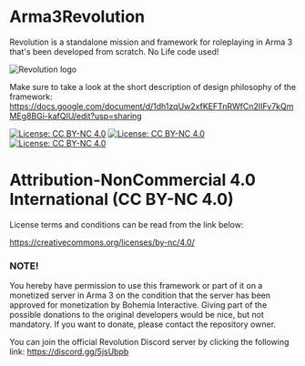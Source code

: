 # Arma3Revolution
Revolution is a standalone mission and framework for roleplaying in Arma 3 that's been developed from scratch. No Life code used!

![Revolution logo](https://i.imgur.com/JRPwdhb.png)

Make sure to take a look at the short description of design philosophy of the framework: https://docs.google.com/document/d/1dh1zqUw2xfKEFTnRWfCn2IIFv7kQmMEg8BGi-kafQIU/edit?usp=sharing



[![License: CC BY-NC 4.0](https://mirrors.creativecommons.org/presskit/icons/cc.svg)](https://creativecommons.org/licenses/by-nc/4.0/) [![License: CC BY-NC 4.0](https://mirrors.creativecommons.org/presskit/icons/by.svg)](https://creativecommons.org/licenses/by-nc/4.0/) [![License: CC BY-NC 4.0](https://mirrors.creativecommons.org/presskit/icons/nc.svg)](https://creativecommons.org/licenses/by-nc/4.0/)

# Attribution-NonCommercial 4.0 International (CC BY-NC 4.0)



License terms and conditions can be read from the link below:

https://creativecommons.org/licenses/by-nc/4.0/

### NOTE!
You hereby have permission to use this framework or part of it on a monetized server in Arma 3 on the condition that the server has been approved for monetization by Bohemia Interactive. Giving part of the possible donations to the original developers would be nice, but not mandatory. If you want to donate, please contact the repository owner.

You can join the official Revolution Discord server by clicking the following link: https://discord.gg/5jsUbpb
